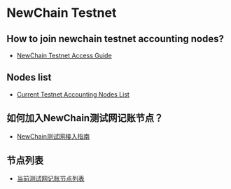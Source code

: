 # NewChain Testnet

## How to join newchain testnet accounting nodes? 

* [NewChain Testnet Access Guide](testnet/NewChain%20Testnet%20accounting%20nodes%20deploy%20guide.md)

## Nodes list
* [Current Testnet Accounting Nodes List](list-en.md)



## 如何加入NewChain测试网记账节点？
* [NewChain测试网接入指南](NewChain测试网记账节点部署指南.md)

## 节点列表
* [当前测试网记账节点列表](list-cn.md)
